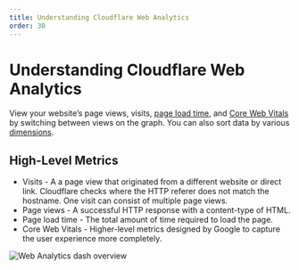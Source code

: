 ```yaml
---
title: Understanding Cloudflare Web Analytics
order: 30
---
```


# Understanding Cloudflare Web Analytics

View your website’s page views, visits, [page load time](/web-analytics/understanding-web-analytics/page-load-time-summary/), and [Core Web Vitals](/web-analytics/understanding-web-analytics/core-web-vitals/) by switching between views on the graph. You can also sort data by various [dimensions](/web-analytics/understanding-web-analytics/dimensions/).

## High-Level Metrics

<ul>
<li>Visits - A a page view that originated from a different website or direct link. Cloudflare checks where the HTTP referer does not match the hostname. One visit can consist of multiple page views.
</li>
<li>Page views - A successful HTTP response with a content-type of HTML.</li>
<li>Page load time - The total amount of time required to load the page.</li>
<li>Core Web Vitals - Higher-level metrics designed by Google to capture the user experience more completely. </li>
</ul>

![Web Analytics dash overview](../../static/images/dash-web_analytics-overview.png)